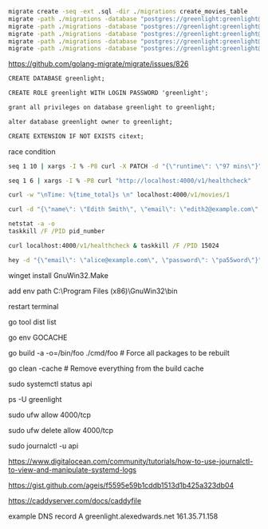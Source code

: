```cmd
migrate create -seq -ext .sql -dir ./migrations create_movies_table
migrate -path ./migrations -database "postgres://greenlight:greenlight@localhost/greenlight?sslmode=disable" up
migrate -path ./migrations -database "postgres://greenlight:greenlight@localhost/greenlight?sslmode=disable" version
migrate -path ./migrations -database "postgres://greenlight:greenlight@localhost/greenlight?sslmode=disable" goto 1
migrate -path ./migrations -database "postgres://greenlight:greenlight@localhost/greenlight?sslmode=disable" down 1
migrate -path ./migrations -database "postgres://greenlight:greenlight@localhost/greenlight?sslmode=disable" force 1

```

https://github.com/golang-migrate/migrate/issues/826

```cmd
CREATE DATABASE greenlight;

CREATE ROLE greenlight WITH LOGIN PASSWORD 'greenlight';

grant all privileges on database greenlight to greenlight;

alter database greenlight owner to greenlight;

CREATE EXTENSION IF NOT EXISTS citext;
```

race condition
```cmd
seq 1 10 | xargs -I % -P8 curl -X PATCH -d "{\"runtime\": \"97 mins\"}" "localhost:4000/v1/movies/4"

seq 1 6 | xargs -I % -P8 curl "http://localhost:4000/v1/healthcheck"

curl -w "\nTime: %{time_total}s \n" localhost:4000/v1/movies/1

curl -d "{\"name\": \"Edith Smith\", \"email\": \"edith2@example.com\", \"password\": \"pa55word\"}" localhost:4000/v1/users & windows-kill -SIGINT 8016

netstat -a -o
taskkill /F /PID pid_number

curl localhost:4000/v1/healthcheck & taskkill /F /PID 15024

hey -d "{\"email\": \"alice@example.com\", \"password\": \"pa55word\"}" -m "POST" http://localhost:4000/v1/tokens/authentication
```

winget install GnuWin32.Make

add env path C:\Program Files (x86)\GnuWin32\bin

restart terminal

go tool dist list

go env GOCACHE

go build -a -o=/bin/foo ./cmd/foo        # Force all packages to be rebuilt

go clean -cache                          # Remove everything from the build cache

sudo systemctl status api

ps -U greenlight

sudo ufw allow 4000/tcp

sudo ufw delete allow 4000/tcp

sudo journalctl -u api

https://www.digitalocean.com/community/tutorials/how-to-use-journalctl-to-view-and-manipulate-systemd-logs

https://gist.github.com/ageis/f5595e59b1cddb1513d1b425a323db04

https://caddyserver.com/docs/caddyfile

example DNS record
A     greenlight.alexedwards.net     161.35.71.158

